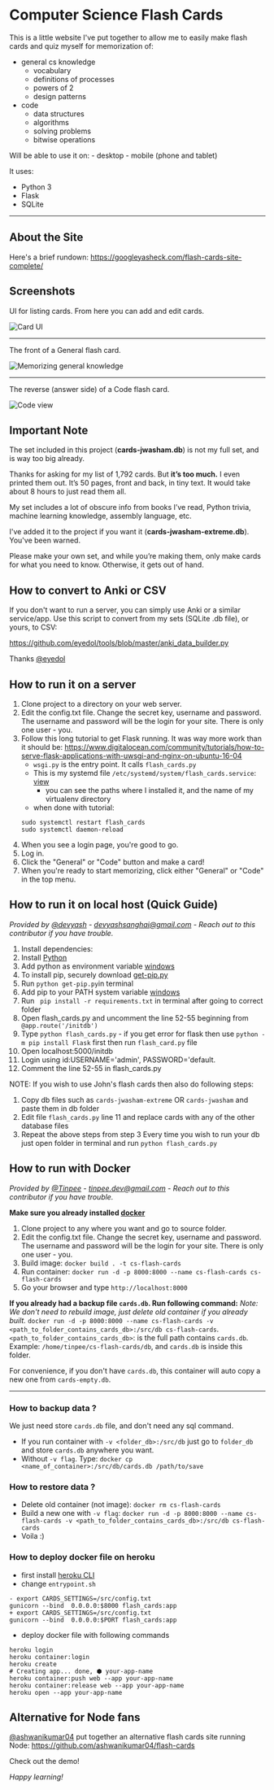 # Computer Science Flash Cards

This is a little website I've put together to allow me to easily make flash cards and quiz myself for memorization of:

- general cs knowledge
    - vocabulary
    - definitions of processes
    - powers of 2
    - design patterns
- code
    - data structures
    - algorithms
    - solving problems
    - bitwise operations

Will be able to use it on:
    - desktop
    - mobile (phone and tablet)

It uses:
- Python 3
- Flask
- SQLite

---

## About the Site

Here's a brief rundown: https://googleyasheck.com/flash-cards-site-complete/

## Screenshots

UI for listing cards. From here you can add and edit cards.

![Card UI](screenshots/cards_ui-1467754141259.png)

---

The front of a General flash card.

![Memorizing general knowledge](screenshots/memorize_ui-1467754306971.png)

---

The reverse (answer side) of a Code flash card.

![Code view](screenshots/memorize_code-1467754962142.png)

## Important Note

The set included in this project (**cards-jwasham.db**) is not my full set, and is way too big already.

Thanks for asking for my list of 1,792 cards. But **it’s too much.** I even printed them out. It’s 50 pages, front and back, in tiny text. It would take about 8 hours to just read them all.

My set includes a lot of obscure info from books I’ve read, Python trivia, machine learning knowledge, assembly language, etc.

I've added it to the project if you want it (**cards-jwasham-extreme.db**). You've been warned.

Please make your own set, and while you’re making them, only make cards for what you need to know. Otherwise, it gets out of hand. 

## How to convert to Anki or CSV

If you don't want to run a server, you can simply use Anki or a similar service/app. Use this script to convert from my sets (SQLite .db file), or yours, to CSV:

https://github.com/eyedol/tools/blob/master/anki_data_builder.py

Thanks [@eyedol](https://github.com/eyedol)

## How to run it on a server

1. Clone project to a directory on your web server.
1. Edit the config.txt file. Change the secret key, username and password. The username and password will be the login 
    for your site. There is only one user - you.
1. Follow this long tutorial to get Flask running. It was way more work than it should be:
    https://www.digitalocean.com/community/tutorials/how-to-serve-flask-applications-with-uwsgi-and-nginx-on-ubuntu-16-04
    - `wsgi.py` is the entry point. It calls `flash_cards.py`
    - This is my systemd file `/etc/systemd/system/flash_cards.service`: [view](flash_cards.service)
        - you can see the paths where I installed it, and the name of my virtualenv directory
    - when done with tutorial:
    ```
    sudo systemctl restart flash_cards
    sudo systemctl daemon-reload
    ```
1. When you see a login page, you're good to go.
1. Log in.
1. Click the "General" or "Code" button and make a card!
1. When you're ready to start memorizing, click either "General" or "Code"
    in the top menu.

## How to run it on local host (Quick Guide)

*Provided by [@devyash](https://github.com/devyash) - devyashsanghai@gmail.com - Reach out to this contributor if you have trouble.*

1. Install dependencies:
  1. Install [Python ](https://www.python.org/download/releases/2.7/)
  2. Add python as environment variable [windows](http://stackoverflow.com/questions/3701646/how-to-add-to-the-pythonpath-in-windows-7)
  3. To install pip, securely download [get-pip.py](https://bootstrap.pypa.io/get-pip.py)
  4. Run ```python get-pip.py```in terminal
  5. Add pip to your PATH system variable [windows](https://stackoverflow.com/questions/23708898/pip-is-not-recognized-as-an-internal-or-external-command)
  6. Run ``` pip install -r requirements.txt``` in terminal after going to correct folder
2. Open flash_cards.py and uncomment the line 52-55 beginning from ``` @app.route('/initdb')```
3. Type ```python flash_cards.py``` - if you get error for flask then use ```python -m pip install Flask``` first then run ```flash_card.py``` file 
4. Open localhost:5000/initdb
5. Login using id:USERNAME='admin', PASSWORD='default. 
6. Comment the line 52-55 in flash_cards.py

NOTE: If you wish to use John's flash cards then also do following steps:
1. Copy db files such as ```cards-jwasham-extreme``` OR ```cards-jwasham``` and paste them in db folder
2. Edit file ```flash_cards.py``` line 11 and replace cards with any of the other database files
3. Repeat the above steps from step 3
Every time you wish to run your db just open folder in terminal and run  ```python flash_cards.py```

## How to run with Docker

*Provided by [@Tinpee](https://github.com/tinpee) - tinpee.dev@gmail.com - Reach out to this contributor if you have trouble.*

__Make sure you already installed [docker](https://www.docker.com)__

1. Clone project to any where you want and go to source folder.
1. Edit the config.txt file. Change the secret key, username and password. The username and password will be the login 
    for your site. There is only one user - you.
1. Build image: `docker build . -t cs-flash-cards`
1. Run container: `docker run -d -p 8000:8000 --name cs-flash-cards cs-flash-cards`
1. Go your browser and type `http://localhost:8000`

__If you already had a backup file `cards.db`. Run following command:__
*Note: We don't need to rebuild image, just delete old container if you already built.*
`docker run -d -p 8000:8000 --name cs-flash-cards -v <path_to_folder_contains_cards_db>:/src/db cs-flash-cards`.
`<path_to_folder_contains_cards_db>`: is the full path contains `cards.db`.
Example: `/home/tinpee/cs-flash-cards/db`, and `cards.db` is inside this folder.

For convenience, if you don't have `cards.db`, this container will auto copy a new one from `cards-empty.db`.

---

### How to backup data ?
We just need store `cards.db` file, and don't need any sql command.
- If you run container with `-v <folder_db>:/src/db` just go to `folder_db` and store `cards.db` anywhere you want.
- Without `-v flag`. Type: `docker cp <name_of_container>:/src/db/cards.db /path/to/save`

### How to restore data ?
- Delete old container (not image): `docker rm cs-flash-cards`
- Build a new one with `-v flag`:
`docker run -d -p 8000:8000 --name cs-flash-cards -v <path_to_folder_contains_cards_db>:/src/db cs-flash-cards`
- Voila :)

### How to deploy docker file on heroku

- first install [heroku CLI](https://devcenter.heroku.com/articles/heroku-cli)
- change `entrypoint.sh`
```
- export CARDS_SETTINGS=/src/config.txt
gunicorn --bind  0.0.0.0:$8000 flash_cards:app
+ export CARDS_SETTINGS=/src/config.txt
gunicorn --bind  0.0.0.0:$PORT flash_cards:app
```
- deploy docker file with following commands

```shell
heroku login
heroku container:login
heroku create 
# Creating app... done, ⬢ your-app-name
heroku container:push web --app your-app-name
heroku container:release web --app your-app-name
heroku open --app your-app-name
```

## Alternative for Node fans

[@ashwanikumar04](https://github.com/ashwanikumar04) put together an alternative flash cards site running Node: https://github.com/ashwanikumar04/flash-cards

Check out the demo!

*Happy learning!*

